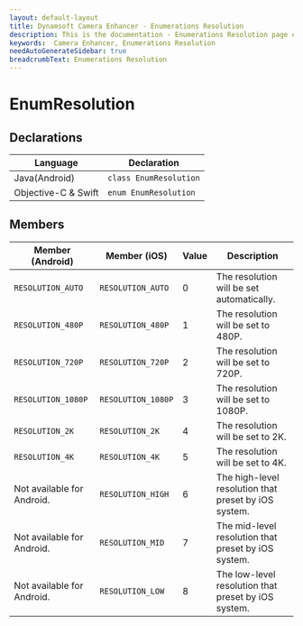 ```yaml
---
layout: default-layout
title: Dynamsoft Camera Enhancer - Enumerations Resolution
description: This is the documentation - Enumerations Resolution page of Dynamsoft Camera Enhancer.
keywords:  Camera Enhancer, Enumerations Resolution
needAutoGenerateSidebar: true
breadcrumbText: Enumerations Resolution
---
```


# EnumResolution

## Declarations

| Language | Declaration |
|----------|-------------|
| Java(Android) | `class EnumResolution` |
| Objective-C & Swift | `enum EnumResolution` |

## Members

| Member (Android) | Member (iOS) | Value | Description |
|------------------|--------------|-------|-------------|
| `RESOLUTION_AUTO` | `RESOLUTION_AUTO` | 0 | The resolution will be set automatically. |
| `RESOLUTION_480P` | `RESOLUTION_480P` | 1 | The resolution will be set to 480P. |
| `RESOLUTION_720P` | `RESOLUTION_720P` | 2 | The resolution will be set to 720P. |
| `RESOLUTION_1080P` | `RESOLUTION_1080P` | 3 | The resolution will be set to 1080P. |
| `RESOLUTION_2K` | `RESOLUTION_2K` | 4 | The resolution will be set to 2K. |
| `RESOLUTION_4K` | `RESOLUTION_4K` | 5 | The resolution will be set to 4K. |
| Not available for Android. | `RESOLUTION_HIGH` | 6 | The high-level resolution that preset by iOS system. |
| Not available for Android. | `RESOLUTION_MID` | 7 | The mid-level resolution that preset by iOS system. |
| Not available for Android. | `RESOLUTION_LOW` | 8 | The low-level resolution that preset by iOS system. |
